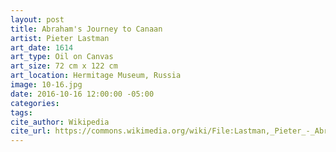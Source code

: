 ```yaml
---
layout: post
title: Abraham's Journey to Canaan
artist: Pieter Lastman
art_date: 1614
art_type: Oil on Canvas
art_size: 72 cm x 122 cm
art_location: Hermitage Museum, Russia
image: 10-16.jpg
date: 2016-10-16 12:00:00 -05:00
categories:
tags:
cite_author: Wikipedia
cite_url: https://commons.wikimedia.org/wiki/File:Lastman,_Pieter_-_Abraham%27s_Journey_to_Canaan_-_1614.jpg
---
```


